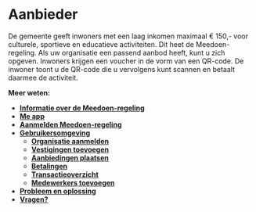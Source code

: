 # Aanbieder

De gemeente geeft inwoners met een laag inkomen maximaal € 150,- voor culturele, sportieve en educatieve activiteiten. Dit heet de Meedoen-regeling. Als uw organisatie een passend aanbod heeft, kunt u zich opgeven.
Inwoners krijgen een voucher in de vorm van een QR-code. De inwoner toont u de QR-code die u vervolgens kunt scannen en betaalt daarmee de activiteit.

**Meer weten:**

* **[Informatie over de Meedoen-regeling](https://help.forus.io/nijmegen/aanbieder/algemeen/)**
* **[Me app](https://help.forus.io/nijmegen/aanbieder/me/)**
* **[Aanmelden Meedoen-regeling](https://help.forus.io/nijmegen/aanbieder/me/)**
* **[Gebruikersomgeving](https://help.forus.io/nijmegen/aanbieder/gebruikersomgeving/)**
    * **[Organisatie aanmelden](https://help.forus.io/nijmegen/aanbieder/organisatie/)**
    * **[Vestigingen toevoegen](https://help.forus.io/nijmegen/aanbieder/vestigingen/)**
    * **[Aanbiedingen plaatsen](https://help.forus.io/nijmegen/aanbieder/aanbiedingen/)**
    * **[Betalingen](https://help.forus.io/nijmegen/aanbieder/betalingen/)**
    * **[Transactieoverzicht](https://help.forus.io/nijmegen/aanbieder/transactieoverzicht/)**
    * **[Medewerkers toevoegen](https://help.forus.io/nijmegen/aanbieder/medewerkers/)**
* **[Probleem en oplossing](https://help.forus.io/nijmegen/aanbieder/vragen/)**
* **[Vragen?](https://help.forus.io/nijmegen/aanbieder/vragen/)**
